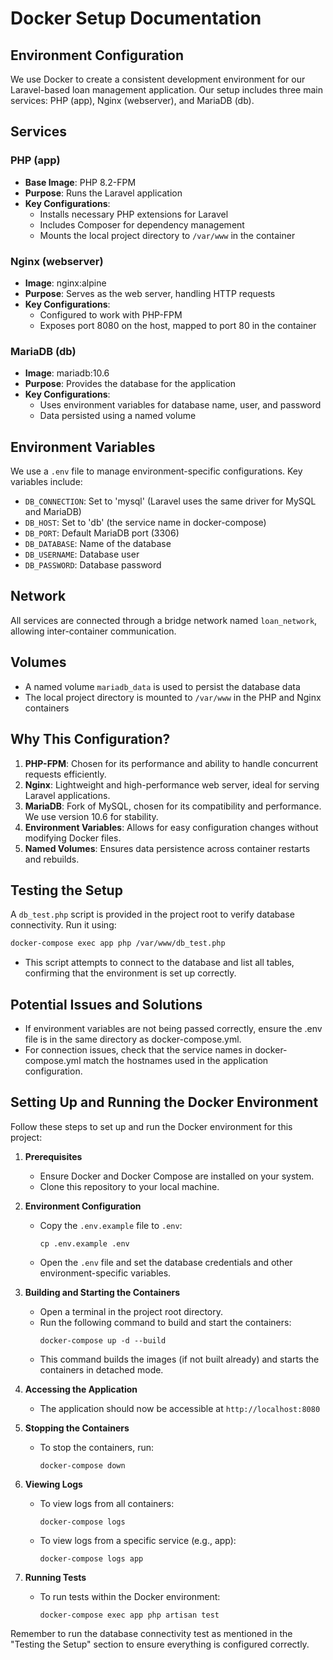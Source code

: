 # Docker Setup Documentation

## Environment Configuration

We use Docker to create a consistent development environment for our Laravel-based loan management application. Our setup includes three main services: PHP (app), Nginx (webserver), and MariaDB (db).

## Services

### PHP (app)

- **Base Image**: PHP 8.2-FPM
- **Purpose**: Runs the Laravel application
- **Key Configurations**:
  - Installs necessary PHP extensions for Laravel
  - Includes Composer for dependency management
  - Mounts the local project directory to `/var/www` in the container

### Nginx (webserver)

- **Image**: nginx:alpine
- **Purpose**: Serves as the web server, handling HTTP requests
- **Key Configurations**:
  - Configured to work with PHP-FPM
  - Exposes port 8080 on the host, mapped to port 80 in the container

### MariaDB (db)

- **Image**: mariadb:10.6
- **Purpose**: Provides the database for the application
- **Key Configurations**:
  - Uses environment variables for database name, user, and password
  - Data persisted using a named volume

## Environment Variables

We use a `.env` file to manage environment-specific configurations. Key variables include:

- `DB_CONNECTION`: Set to 'mysql' (Laravel uses the same driver for MySQL and MariaDB)
- `DB_HOST`: Set to 'db' (the service name in docker-compose)
- `DB_PORT`: Default MariaDB port (3306)
- `DB_DATABASE`: Name of the database
- `DB_USERNAME`: Database user
- `DB_PASSWORD`: Database password

## Network

All services are connected through a bridge network named `loan_network`, allowing inter-container communication.

## Volumes

- A named volume `mariadb_data` is used to persist the database data
- The local project directory is mounted to `/var/www` in the PHP and Nginx containers

## Why This Configuration?

1. **PHP-FPM**: Chosen for its performance and ability to handle concurrent requests efficiently.
2. **Nginx**: Lightweight and high-performance web server, ideal for serving Laravel applications.
3. **MariaDB**: Fork of MySQL, chosen for its compatibility and performance. We use version 10.6 for stability.
4. **Environment Variables**: Allows for easy configuration changes without modifying Docker files.
5. **Named Volumes**: Ensures data persistence across container restarts and rebuilds.

## Testing the Setup

A `db_test.php` script is provided in the project root to verify database connectivity. Run it using:

```bash
docker-compose exec app php /var/www/db_test.php
```
- This script attempts to connect to the database and list all tables, confirming that the environment is set up correctly.

## Potential Issues and Solutions
- If environment variables are not being passed correctly, ensure the .env file is in the same directory as docker-compose.yml.
- For connection issues, check that the service names in docker-compose.yml match the hostnames used in the application configuration.


## Setting Up and Running the Docker Environment

Follow these steps to set up and run the Docker environment for this project:

1. **Prerequisites**
   - Ensure Docker and Docker Compose are installed on your system.
   - Clone this repository to your local machine.

2. **Environment Configuration**
   - Copy the `.env.example` file to `.env`:
     ```
     cp .env.example .env
     ```
   - Open the `.env` file and set the database credentials and other environment-specific variables.

3. **Building and Starting the Containers**
   - Open a terminal in the project root directory.
   - Run the following command to build and start the containers:
     ```
     docker-compose up -d --build
     ```
   - This command builds the images (if not built already) and starts the containers in detached mode.

4. **Accessing the Application**
   - The application should now be accessible at `http://localhost:8080`

5. **Stopping the Containers**
   - To stop the containers, run:
     ```
     docker-compose down
     ```

6. **Viewing Logs**
   - To view logs from all containers:
     ```
     docker-compose logs
     ```
   - To view logs from a specific service (e.g., app):
     ```
     docker-compose logs app
     ```

7. **Running Tests**
   - To run tests within the Docker environment:
     ```
     docker-compose exec app php artisan test
     ```

Remember to run the database connectivity test as mentioned in the "Testing the Setup" section to ensure everything is configured correctly.